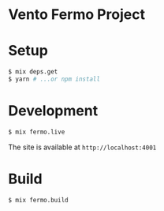 # Vento Fermo Project

# Setup

```sh
$ mix deps.get
$ yarn # ...or npm install
```

# Development

```sh
$ mix fermo.live
```

The site is available at `http://localhost:4001`

# Build

```sh
$ mix fermo.build
```
